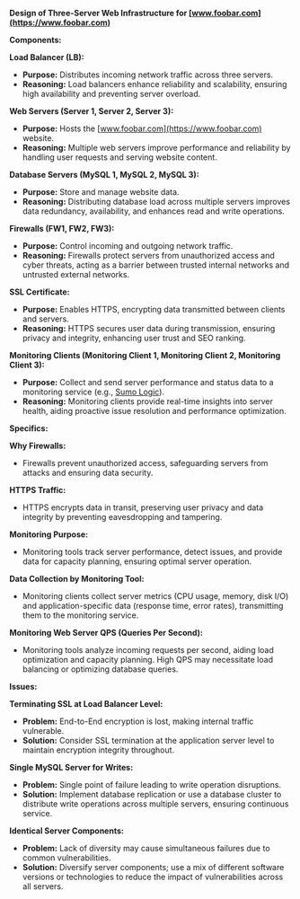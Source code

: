 **Design of Three-Server Web Infrastructure for [www.foobar.com](https://www.foobar.com)**

**Components:**

**Load Balancer (LB):**
- **Purpose:** Distributes incoming network traffic across three servers.
- **Reasoning:** Load balancers enhance reliability and scalability, ensuring high availability and preventing server overload.
  
**Web Servers (Server 1, Server 2, Server 3):**
- **Purpose:** Hosts the [www.foobar.com](https://www.foobar.com) website.
- **Reasoning:** Multiple web servers improve performance and reliability by handling user requests and serving website content.

**Database Servers (MySQL 1, MySQL 2, MySQL 3):**
- **Purpose:** Store and manage website data.
- **Reasoning:** Distributing database load across multiple servers improves data redundancy, availability, and enhances read and write operations.

**Firewalls (FW1, FW2, FW3):**
- **Purpose:** Control incoming and outgoing network traffic.
- **Reasoning:** Firewalls protect servers from unauthorized access and cyber threats, acting as a barrier between trusted internal networks and untrusted external networks.

**SSL Certificate:**
- **Purpose:** Enables HTTPS, encrypting data transmitted between clients and servers.
- **Reasoning:** HTTPS secures user data during transmission, ensuring privacy and integrity, enhancing user trust and SEO ranking.

**Monitoring Clients (Monitoring Client 1, Monitoring Client 2, Monitoring Client 3):**
- **Purpose:** Collect and send server performance and status data to a monitoring service (e.g., [Sumo Logic](https://www.sumologic.com/)).
- **Reasoning:** Monitoring clients provide real-time insights into server health, aiding proactive issue resolution and performance optimization.

**Specifics:**

**Why Firewalls:**
- Firewalls prevent unauthorized access, safeguarding servers from attacks and ensuring data security.

**HTTPS Traffic:**
- HTTPS encrypts data in transit, preserving user privacy and data integrity by preventing eavesdropping and tampering.

**Monitoring Purpose:**
- Monitoring tools track server performance, detect issues, and provide data for capacity planning, ensuring optimal server operation.

**Data Collection by Monitoring Tool:**
- Monitoring clients collect server metrics (CPU usage, memory, disk I/O) and application-specific data (response time, error rates), transmitting them to the monitoring service.

**Monitoring Web Server QPS (Queries Per Second):**
- Monitoring tools analyze incoming requests per second, aiding load optimization and capacity planning. High QPS may necessitate load balancing or optimizing database queries.

**Issues:**

**Terminating SSL at Load Balancer Level:**
- **Problem:** End-to-End encryption is lost, making internal traffic vulnerable. 
- **Solution:** Consider SSL termination at the application server level to maintain encryption integrity throughout.

**Single MySQL Server for Writes:**
- **Problem:** Single point of failure leading to write operation disruptions.
- **Solution:** Implement database replication or use a database cluster to distribute write operations across multiple servers, ensuring continuous service.

**Identical Server Components:**
- **Problem:** Lack of diversity may cause simultaneous failures due to common vulnerabilities.
- **Solution:** Diversify server components; use a mix of different software versions or technologies to reduce the impact of vulnerabilities across all servers.


